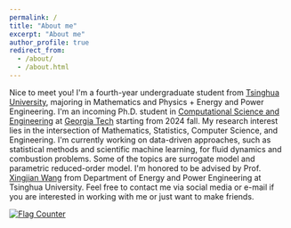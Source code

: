 ```yaml
---
permalink: /
title: "About me"
excerpt: "About me"
author_profile: true
redirect_from: 
  - /about/
  - /about.html
---
```


Nice to meet you! I'm a fourth-year undergraduate student from [Tsinghua University](https://www.tsinghua.edu.cn/en/), majoring in Mathematics and Physics + Energy and Power Engineering. I'm an incoming Ph.D. student in [Computational Science and Engineering](https://www.cse.gatech.edu/) at [Georgia Tech](https://www.gatech.edu/) starting from 2024 fall. My research interest lies in the intersection of Mathematics, Statistics, Computer Science, and Engineering. I'm currently working on data-driven approaches, such as statistical methods and scientific machine learning, for fluid dynamics and combustion problems. Some of the topics are surrogate model and parametric reduced-order model. I'm honored to be advised by Prof. [Xingjian Wang](https://www.depe.tsinghua.edu.cn/depeen/info/1297/1261.htm) from Department of Energy and Power Engineering at Tsinghua University. Feel free to contact me via social media or e-mail if you are interested in working with me or just want to make friends.

<a href="http://s01.flagcounter.com/more/Pee"><img src="https://s01.flagcounter.com/mini/Pee/bg_BFC8FF/txt_000000/border_CCCCCC/flags_0/" alt="Flag Counter" border="0"></a>
